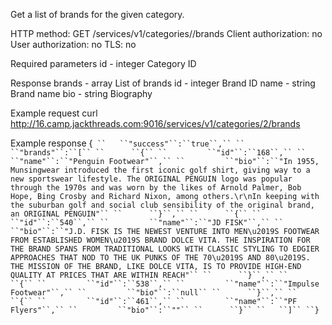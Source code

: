 Get a list of brands for the given category.

HTTP method: GET /services/v1/categories/<id>/brands
Client authorization: no
User authorization: no
TLS: no

Required parameters
 id - integer Category ID

Response
 brands  - array List of brands
  id  - integer Brand ID
  name  - string Brand name
  bio  - string Biography

Example request
        curl http://16.camp.jackthreads.com:9016/services/v1/categories/2/brands

Example response
        {`
``   ``"success"``:``true``,``
``   ``"brands"``:``[``
``      ``{``
``         ``"id"``:``168``,``
``         ``"name"``:``"Penguin Footwear"``,``
``         ``"bio"``:``"In 1955, Munsingwear introduced the first iconic golf shirt, giving way to a new sportswear lifestyle. The ORIGINAL PENGUIN logo was popular through the 1970s and was worn by the likes of Arnold Palmer, Bob Hope, Bing Crosby and Richard Nixon, among others.\r\nIn keeping with the suburban golf and social club sensibility of the original brand, an ORIGINAL PENGUIN"``
``      ``}``,``
``      ``{``
``         ``"id"``:``540``,``
``         ``"name"``:``"JD FISK"``,``
``         ``"bio"``:``"J.D. FISK IS THE NEWEST VENTURE INTO MEN\u2019S FOOTWEAR FROM ESTABLISHED WOMEN\u2019S BRAND DOLCE VITA. THE INSPIRATION FOR THE BRAND SPANS FROM TRADITIONAL LOOKS WITH CLASSIC STYLING TO EDGIER APPROACHES THAT NOD TO THE UK PUNKS OF THE 70\u2019S AND 80\u2019S. THE MISSION OF THE BRAND, LIKE DOLCE VITA, IS TO PROVIDE HIGH-END QUALITY AT PRICES THAT ARE WITHIN REACH"``
``      ``}``,``
``      ``{``
``         ``"id"``:``538``,``
``         ``"name"``:``"Impulse Footwear"``,``
``         ``"bio"``:``null``
``      ``}``,``
``      ``{``
``         ``"id"``:``461``,``
``         ``"name"``:``"PF Flyers"``,``
``         ``"bio"``:``""``
``      ``}``
``   ``]``
``}`